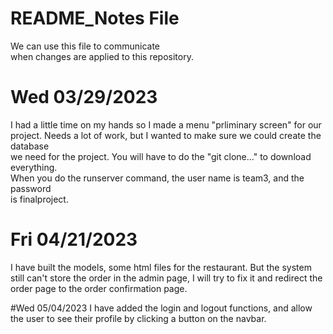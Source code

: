 # README_Notes File
We can use this file to communicate  
when changes are applied to this repository.  
# Wed 03/29/2023  
I had a little time on my hands so I made a menu "prliminary screen" for our  
project. Needs a lot of work, but I wanted to make sure we could create the database  
we need for the project.
You will have to do the "git clone..." to download everything.  
When you do the runserver command, the user name is team3, and the password  
is finalproject.

# Fri 04/21/2023
I have built the models, some html files for the restaurant.
But the system still can't store the order in the admin page,
I will try to fix it and redirect the order page to the order confirmation page.

#Wed 05/04/2023
I have added the login and logout functions, and allow the user to see their profile by clicking a button on the navbar.
